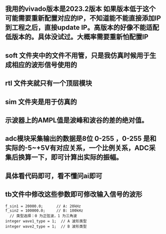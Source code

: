 ## 我用的vivado版本是2023.2版本 如果版本低于这个可能需要重新配置对应的IP，不知道能不能直接添加IP到工程之后，直接update IP。高版本的好像不能适配低版本的。具体没试过。大概率需要重新怕配置IP
## soft 文件夹中的文件不用管，只是我仿真时候用于生成相应的波形信号使用的
## rtl 文件夹就只有一个顶层模块
## sim 文件夹是用于仿真的
## 示波器上的AMPL值是波峰和波谷的差的绝对值。
## adc模块采集输出的数据是8位 0-255 ，0-255 是和实际的-5~+5V有对应关系，一个比例关系，ADC采集后换算一下，即可计算出实际的振幅。
## 具体看代码即可，看不懂问ai即可

## tb文件中修改这些参数即可修改输入信号的波形
    f_sin1 = 20000.0;      // A: 20kHz
    f_sin2 = 100000.0;     // B: 100kHz
      // 类型选择：0 为正弦波，1 为三角波
    integer wave1_type = 1;  // A 波形类型
    integer wave2_type = 1;  // B 波形类型